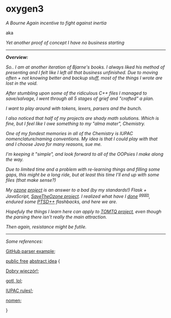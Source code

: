 # oxygen3

_A Bourne Again incentive to fight against inertia_

aka

_Yet another proof of concept I have no business starting_

---------------------------

_**Overview:**_

_So.. I am at another iteration of Bjarne's books. I always liked his method of presenting and I felt like I left all that business unfinished.
Due to moving often + not knowing better and backup stuff, most of the things I wrote are lost in the void._

_After stumbling upon some of the ridiculous C++ files I managed to save/salvage, I went through all 5 stages of grief and "crafted" a plan._


_I want to play around with tokens, lexers, parsers and the bunch._

_I also noticed that half of my projects are shady math solutions. Which is fine, but I feel like I owe something to my "alma mater", Chemistry._

_One of my fondest memories in all of the Chemistry is IUPAC nomenclature/naming conventions. My idea is that I could play with that and I choose Java for many reasons, sue me._

_I'm keeping it "simple", and look forward to all of the OOPsies I make along the way._

_Due to limited time and a problem with re-learning things and filling some gaps, this might be a long ride, but at least this time I'll end up with some files (that make sense?)_


_My [ozone](https://www.plaintech.ink/ozone) [project](https://www.github.com/kaysersoze42/ozone) is an answer to a bad (by my standards!) Flask + JavaScript, [SaveTheOzone project](https://www.github.com/kaysersoze42/savetheozone). I realized what have I [done](https://github.com/KayserSoze42/extend.io/tree/main/src/neveroddoreven/theOzone) <sup>[again](https://github.com/KayserSoze42/extend.io/blob/main/src/Cpp/regex/ReVec.cpp)</sup>, endured some [PTSD++](https://github.com/KayserSoze42/extend.io/tree/main/src/root/appDruid) flashbacks, and here we are._

_Hopefuly the things I learn here can apply to [TOMTQ project](https://www.github.com/kaysersoze42/tomtq), even though the parsing there isn't really the main attraction._

_Then again, resistance might be futile._

---------------------------

_Some references:_ 

[GitHub parser example](https://github.com/Markvis/parser);

[public free](https://www.youtube.com/watch?v=0ZDPvdp2uFk) [abstract idea](https://www.youtube.com/watch?v=VKM1eLoN-gI) {

[Dobry wieczór!](https://www.youtube.com/watch?v=eF9qWbuQLuw);

[gotl, lol](https://github.com/Arjentix/GOTL);

[IUPAC rules!](https://iupac.qmul.ac.uk/);

[nomen](https://www2.chemistry.msu.edu/faculty/reusch/virttxtjml/nomen1.htm);

}

